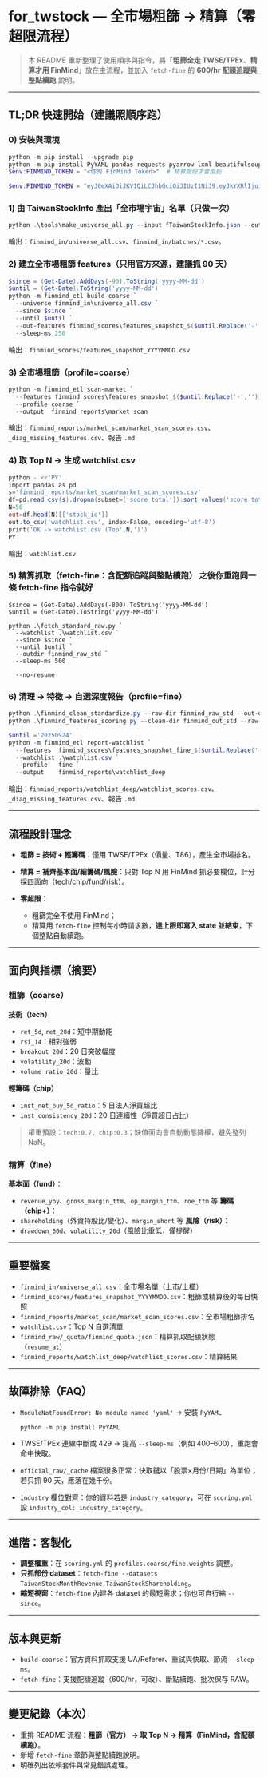# for\_twstock — 全市場粗篩 → 精算（零超限流程）

> 本 README 重新整理了使用順序與指令，將「**粗篩全走 TWSE/TPEx**、**精算才用 FinMind**」放在主流程，並加入 `fetch-fine` 的 **600/hr 配額追蹤與整點續跑** 說明。

---

## TL;DR 快速開始（建議照順序跑）

### 0) 安裝與環境

```powershell
python -m pip install --upgrade pip
python -m pip install PyYAML pandas requests pyarrow lxml beautifulsoup4 html5lib
$env:FINMIND_TOKEN = "<你的 FinMind Token>"  # 精算階段才會用到

$env:FINMIND_TOKEN = "eyJ0eXAiOiJKV1QiLCJhbGciOiJIUzI1NiJ9.eyJkYXRlIjoiMjAyNS0wOS0yMCAxNDoxNzoyMiIsInVzZXJfaWQiOiJqaW1teWh1YSIsImlwIjoiMTE4LjIzMi4xODkuODUifQ.KAa_-B7uhD39eOBLZsmX8KQn87GSt1T4eZbxA3gUdfE"
```

### 1) 由 TaiwanStockInfo 產出「全市場宇宙」名單（只做一次）

```powershell
python .\tools\make_universe_all.py --input fTaiwanStockInfo.json --out finmind_in --batch-size 200
```

輸出：`finmind_in/universe_all.csv`、`finmind_in/batches/*.csv`。

### 2) 建立全市場粗篩 features（只用官方來源，建議抓 90 天）

```powershell
$since = (Get-Date).AddDays(-90).ToString('yyyy-MM-dd')
$until = (Get-Date).ToString('yyyy-MM-dd')
python -m finmind_etl build-coarse `
  --universe finmind_in\universe_all.csv `
  --since $since `
  --until $until `
  --out-features finmind_scores\features_snapshot_$($until.Replace('-',''))`.csv `
  --sleep-ms 250
```

輸出：`finmind_scores/features_snapshot_YYYYMMDD.csv`

### 3) 全市場粗篩（profile=coarse）

```powershell
python -m finmind_etl scan-market `
  --features finmind_scores\features_snapshot_$($until.Replace('-',''))`.csv `
  --profile coarse `
  --output  finmind_reports\market_scan
```

輸出：`finmind_reports/market_scan/market_scan_scores.csv`、`_diag_missing_features.csv`、報告 `.md`

### 4) 取 Top N → 生成 watchlist.csv

```powershell
python - <<'PY'
import pandas as pd
s='finmind_reports/market_scan/market_scan_scores.csv'
df=pd.read_csv(s).dropna(subset=['score_total']).sort_values('score_total', ascending=False)
N=50
out=df.head(N)[['stock_id']]
out.to_csv('watchlist.csv', index=False, encoding='utf-8')
print('OK -> watchlist.csv (Top',N,')')
PY
```

輸出：`watchlist.csv`

### 5) 精算抓取（fetch-fine：含配額追蹤與整點續跑） 之後你重跑同一條 fetch-fine 指令就好
```
$since = (Get-Date).AddDays(-800).ToString('yyyy-MM-dd')   
$until = (Get-Date).ToString('yyyy-MM-dd')

python .\fetch_standard_raw.py `
  --watchlist .\watchlist.csv `
  --since $since `
  --until $until `
  --outdir finmind_raw_std `
  --sleep-ms 500

  --no-resume
```

### 6) 清理 → 特徵 → 自選深度報告（profile=fine）

```powershell
python .\finmind_clean_standardize.py --raw-dir finmind_raw_std --out-dir finmind_out_std
python .\finmind_features_scoring.py --clean-dir finmind_out_std --raw-dir finmind_raw_std --out-dir finmind_scores --full-daily

$until ='20250924'
python -m finmind_etl report-watchlist `
  --features  finmind_scores\features_snapshot_fine_$($until.Replace('-',''))`.csv `
  --watchlist .\watchlist.csv `
  --profile   fine `
  --output    finmind_reports\watchlist_deep
```

輸出：`finmind_reports/watchlist_deep/watchlist_scores.csv`、`_diag_missing_features.csv`、報告 `.md`

---

## 流程設計理念

* **粗篩 = 技術 + 輕籌碼**：僅用 TWSE/TPEx（價量、T86），產生全市場排名。
* **精算 = 補齊基本面/細籌碼/風險**：只對 Top N 用 FinMind 抓必要欄位，計分採四面向（tech/chip/fund/risk）。
* **零超限**：

  * 粗篩完全不使用 FinMind；
  * 精算用 `fetch-fine` 控制每小時請求數，**達上限即寫入 state 並結束**，下個整點自動續跑。

---

## 面向與指標（摘要）

### 粗篩（coarse）

**技術（tech）**

* `ret_5d`, `ret_20d`：短中期動能
* `rsi_14`：相對強弱
* `breakout_20d`：20 日突破幅度
* `volatility_20d`：波動
* `volume_ratio_20d`：量比

**輕籌碼（chip）**

* `inst_net_buy_5d_ratio`：5 日法人淨買超比
* `inst_consistency_20d`：20 日連續性（淨買超日占比）

> 權重預設：`tech:0.7, chip:0.3`；缺值面向會自動動態降權，避免整列 NaN。

### 精算（fine）

**基本面（fund）**：

* `revenue_yoy`、`gross_margin_ttm`、`op_margin_ttm`、`roe_ttm` 等
  **籌碼（chip+）**：
* `shareholding`（外資持股比/變化）、`margin_short` 等
  **風險（risk）**：
* `drawdown_60d`、`volatility_20d`（風險比重低，僅提醒）

---

## 重要檔案

* `finmind_in/universe_all.csv`：全市場名單（上市/上櫃）
* `finmind_scores/features_snapshot_YYYYMMDD.csv`：粗篩或精算後的每日快照
* `finmind_reports/market_scan/market_scan_scores.csv`：全市場粗篩排名
* `watchlist.csv`：Top N 自選清單
* `finmind_raw/_quota/finmind_quota.json`：精算抓取配額狀態（`resume_at`）
* `finmind_reports/watchlist_deep/watchlist_scores.csv`：精算結果

---

## 故障排除（FAQ）

* `ModuleNotFoundError: No module named 'yaml'` → 安裝 `PyYAML`

  ```powershell
  python -m pip install PyYAML
  ```
* TWSE/TPEx 連線中斷或 429 → 提高 `--sleep-ms`（例如 400–600），重跑會命中快取。
* `official_raw/_cache` 檔案很多正常：快取鍵以「股票×月份/日期」為單位；若只抓 90 天，應落在幾千份。
* `industry` 欄位對齊：你的資料若是 `industry_category`，可在 `scoring.yml` 設 `industry_col: industry_category`。

---

## 進階：客製化

* **調整權重**：在 `scoring.yml` 的 `profiles.coarse/fine.weights` 調整。
* **只抓部份 dataset**：`fetch-fine --datasets TaiwanStockMonthRevenue,TaiwanStockShareholding`。
* **縮短視窗**：`fetch-fine` 內建各 dataset 的最短需求；你也可自行縮 `--since`。

---

## 版本與更新

* `build-coarse`：官方資料抓取支援 UA/Referer、重試與快取、節流 `--sleep-ms`。
* `fetch-fine`：支援配額追蹤（600/hr，可改）、斷點續跑、批次保存 RAW。

---

## 變更紀錄（本次）

* 重排 README 流程：**粗篩（官方） → 取 Top N → 精算（FinMind，含配額續跑）**。
* 新增 `fetch-fine` 章節與整點續跑說明。
* 明確列出依賴套件與常見錯誤處理。
